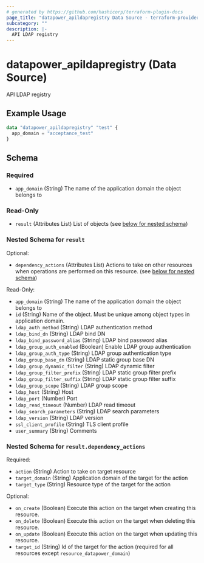 ```yaml
---
# generated by https://github.com/hashicorp/terraform-plugin-docs
page_title: "datapower_apildapregistry Data Source - terraform-provider-datapower"
subcategory: ""
description: |-
  API LDAP registry
---
```


# datapower_apildapregistry (Data Source)

API LDAP registry

## Example Usage

```terraform
data "datapower_apildapregistry" "test" {
  app_domain = "acceptance_test"
}
```

<!-- schema generated by tfplugindocs -->
## Schema

### Required

- `app_domain` (String) The name of the application domain the object belongs to

### Read-Only

- `result` (Attributes List) List of objects (see [below for nested schema](#nestedatt--result))

<a id="nestedatt--result"></a>
### Nested Schema for `result`

Optional:

- `dependency_actions` (Attributes List) Actions to take on other resources when operations are performed on this resource. (see [below for nested schema](#nestedatt--result--dependency_actions))

Read-Only:

- `app_domain` (String) The name of the application domain the object belongs to
- `id` (String) Name of the object. Must be unique among object types in application domain.
- `ldap_auth_method` (String) LDAP authentication method
- `ldap_bind_dn` (String) LDAP bind DN
- `ldap_bind_password_alias` (String) LDAP bind password alias
- `ldap_group_auth_enabled` (Boolean) Enable LDAP group authentication
- `ldap_group_auth_type` (String) LDAP group authentication type
- `ldap_group_base_dn` (String) LDAP static group base DN
- `ldap_group_dynamic_filter` (String) LDAP dynamic filter
- `ldap_group_filter_prefix` (String) LDAP static group filter prefix
- `ldap_group_filter_suffix` (String) LDAP static group filter suffix
- `ldap_group_scope` (String) LDAP group scope
- `ldap_host` (String) Host
- `ldap_port` (Number) Port
- `ldap_read_timeout` (Number) LDAP read timeout
- `ldap_search_parameters` (String) LDAP search parameters
- `ldap_version` (String) LDAP version
- `ssl_client_profile` (String) TLS client profile
- `user_summary` (String) Comments

<a id="nestedatt--result--dependency_actions"></a>
### Nested Schema for `result.dependency_actions`

Required:

- `action` (String) Action to take on target resource
- `target_domain` (String) Application domain of the target for the action
- `target_type` (String) Resource type of the target for the action

Optional:

- `on_create` (Boolean) Execute this action on the target when creating this resource.
- `on_delete` (Boolean) Execute this action on the target when deleting this resource.
- `on_update` (Boolean) Execute this action on the target when updating this resource.
- `target_id` (String) Id of the target for the action (required for all resources except `resource_datapower_domain`)
